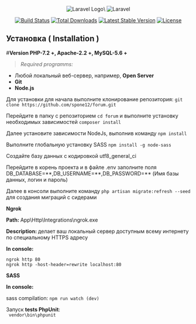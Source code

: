 <p align="center">
    <img src="https://laravel.com/img/logomark.min.svg" alt="Laravel Logo">\
    <img class="hidden ml-5 sm:block" src="https://laravel.com/img/logotype.min.svg" alt="Laravel">
</p>

<p align="center">
<a href="https://travis-ci.org/laravel/framework"><img src="https://travis-ci.org/laravel/framework.svg" alt="Build Status"></a>
<a href="https://packagist.org/packages/laravel/framework"><img src="https://poser.pugx.org/laravel/framework/d/total.svg" alt="Total Downloads"></a>
<a href="https://packagist.org/packages/laravel/framework"><img src="https://poser.pugx.org/laravel/framework/v/stable.svg" alt="Latest Stable Version"></a>
<a href="https://packagist.org/packages/laravel/framework"><img src="https://poser.pugx.org/laravel/framework/license.svg" alt="License"></a>
</p>

## Установка ( Installation )
#<b>Version PHP-7.2 +, Apache-2.2 +, MySQL-5.6 +</b>

<div>
    <div> <i><blockquote>Required programms:</blockquote></i> </div>
    <ul>
        <li>Любой локальный веб-сервер, например, <b>Open Server</b></li>
        <li><b>Git</b></li>
        <li><b>Node.js</b></li>
    </ul>
</div>

<p>Для установки для начала выполните клонирование репозитория: <code>git clone https://github.com/spone12/forum.git</code>
</p>

<div>
    <p>Перейдите в папку с репозиторием <code>cd forum</code> и выполните установку необходимых зависимостей <code>composer install</code></p>
    <p>Далее установите зависимости NodeJs, выполнив команду <code>npm install</code></p>
    <p>Выполните глобальную установку SASS <code>npm install -g node-sass</code></p>
    <p>Создайте базу данных с кодировкой utf8_general_ci</p>
    <p>Перейдите в корень проекта и в файле .env заполните поля DB_DATABASE=**,DB_USERNAME=**,DB_PASSWORD=** (Имя базы данных, логин и пароль)</p>
    <p>Далее в консоли выполните команду <code>php artisan migrate:refresh --seed</code> для создания миграций с сидерами</p>
</div>

<div>
    <div><strong>Ngrok</strong></div>
    <p><b> Path: </b> App\Http\Integrations\ngrok.exe</p>
    <p><b>Description: </b> делает ваш локальный сервер доступным всему интернету по специальному HTTPS адресу</p>
    <p><b>In console: </b>
        <div><code>ngrok http 80</code></div>
        <div><code>ngrok http -host-header=rewrite localhost:80</code></div>
    </p>
</div>

<div>
    <div><strong>SASS</strong></div>
    <p><b>In console: </b>
        <div>sass compilation: <code>npm run watch (dev)</code></div>
    </p>
</div>

<div>
    <div>Запуск <b>tests PhpUnit</b>:</div>
    <code> vendor\bin\phpunit </code>
</div>